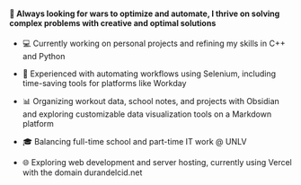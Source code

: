 #### 🚀 Always looking for wars to optimize and automate, I thrive on solving complex problems with creative and optimal solutions
- 💻 Currently working on personal projects and refining my skills in C++ and Python

- 🔧 Experienced with automating workflows using Selenium, including time-saving tools for platforms like Workday

- 📊 Organizing workout data, school notes, and projects with Obsidian and exploring customizable data visualization tools on a Markdown platform

- 🎓 Balancing full-time school and part-time IT work @ UNLV

- 🌐 Exploring web development and server hosting, currently using Vercel with the domain durandelcid.net
